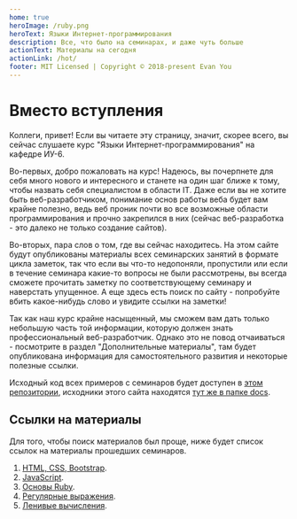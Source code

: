 ```yaml
---
home: true
heroImage: /ruby.png
heroText: Языки Интернет-программирования
description: Все, что было на семинарах, и даже чуть больше
actionText: Материалы на сегодня
actionLink: /hot/
footer: MIT Licensed | Copyright © 2018-present Evan You
---
```


# Вместо вступления

Коллеги, привет! Если вы читаете эту страницу, значит, скорее всего, вы сейчас слушаете курс
"Языки Интернет-программирования" на кафедре ИУ-6.

Во-первых, добро пожаловать на курс! Надеюсь, вы почерпнете для себя много нового и интересного и станете на один шаг ближе к тому, чтобы назвать себя специалистом в области IT. Даже если вы не хотите быть веб-разработчиком, понимание основ работы веба будет вам крайне полезно, ведь веб проник почти во все возможные области программирования и прочно закрепился в них (сейчас веб-разработка - это далеко не только создание сайтов).

Во-вторых, пара слов о том, где вы сейчас находитесь. На этом сайте будут опубликованы материалы всех семинарских занятий в формате цикла заметок, так что если вы что-то недопоняли, пропустили или если в течение семинара какие-то вопросы не были рассмотрены, вы всегда сможете прочитать заметку по соответствующему семинару и наверстать упущенное. А еще здесь есть поиск по сайту - попробуйте вбить какое-нибудь слово и увидите ссылки на заметки!

Так как наш курс крайне насыщенный, мы сможем вам дать только небольшую часть той информации, которую должен знать профессиональный веб-разработчик. Однако это не повод отчаиваться - посмотрите в раздел "Дополнительные материалы", там будет опубликована информация для самостоятельного развития и некоторые полезные ссылки.

Исходный код всех примеров с семинаров будет доступен в [этом репозитории](https://github.com/ics6rb/seminars-autumn-2k18), исходники этого сайта находятся [тут же в папке docs](https://github.com/ics6rb/seminars-autumn-2k18/tree/master/docs).

## Ссылки на материалы

Для того, чтобы поиск материалов был проще, ниже будет список ссылок на материалы прошедших семинаров.

1. [HTML, CSS, Bootstrap](/seminars/seminar-1.html).
2. [JavaScript](/seminars/seminar-2.html).
3. [Основы Ruby](/seminars/seminar-3.html).
4. [Регулярные выражения](/seminars/seminar-4.html).
5. [Ленивые вычисления](/seminars/seminar-5.html).
